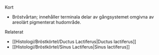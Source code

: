 Kort
- Bröstvårtan; innehåller terminala delar av gångsystemet omgivna av areolärt pigmenterat hudområde.

Relaterat
- [[Histologi/Bröstkörtel/Ductus Lactiferus|Ductus lactiferus]]
- [[Histologi/Bröstkörtel/Sinus Lactiferus|Sinus lactiferus]]

